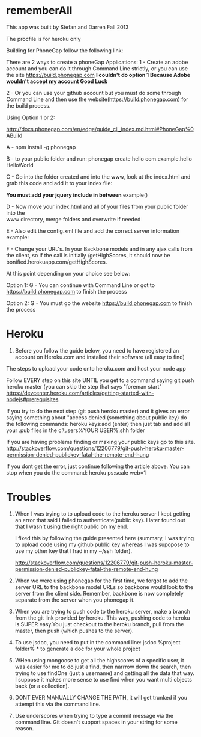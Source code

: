 rememberAll
===========

This app was built by Stefan and Darren Fall 2013


The procfile is for heroku only





Building for PhoneGap follow the following link:

There are 2 ways to create a phoneGap Applications:
1 - Create an adobe account and you can do it through Command Line strictly, or you can 
use the site https://build.phonegap.com
****I couldn't do option 1 Because Adobe wouldn't accept my account Good Luck****

2 - Or you can use your github account but you must do some through Command Line and then use the 
website(https://build.phonegap.com) for the build process.

Using Option 1 or 2:

http://docs.phonegap.com/en/edge/guide_cli_index.md.html#PhoneGap%0ABuild

A - npm install -g phonegap

B - to your public folder and run:
    phonegap create hello com.example.hello HelloWorld

C - Go into the folder created and into the www, look at the index.html and grab this
    code and add it to your
    index file:
   <script type="text/javascript" src="phonegap.js"></script>
   <script type="text/javascript" src="js/index.js"></script>
   ****You must add your jquery include in between**** 
   example(<script src="lib/jquery-1.10.2.js"></script>)
   <script type="text/javascript">
        app.initialize();
   </script>

D - Now move your index.html  and all of your files from your public folder into the      
    www directory, merge folders and overwrite if needed

E -  Also edit the config.xml file and add the correct server information
     example:
     <access origin="http://bonified.herokuapp.com" />
     <access origin="http://bonified.herokuapp.com/*" />
     <access origin="*" />

F -  Change your URL's. In your Backbone models and in any ajax calls from the client, 
     so if the call is initially /getHighScores, it should now be 
     bonified.herokuapp.com/getHighScores.

At this point depending on your choice see below:

Option 1:
G -  You can continue with Command Line or got to https://build.phonegap.com to finish 
     the process

Option 2:
G -  You must go the website https://build.phonegap.com to finish the process






Heroku
======

1. Before you follow the guide below, you need to have registered an 
   account on Heroku.com and installed their software (all easy to 
   find)


The steps to upload your code onto heroku.com and host your node app

Follow EVERY step on this site UNTIL you get to a command saying git push heroku master (you can skip the step that says "foreman start"
https://devcenter.heroku.com/articles/getting-started-with-nodejs#prerequisites

If you try to do the next step (git push heroku master) and it gives an error saying something about "access denied (something about public key)
do the following commands:
heroku keys:add (enter)
then just tab and add all your .pub files in the c:\users\%YOUR USER%\.shh folder

If you are having problems finding or making your public keys go to this site.
http://stackoverflow.com/questions/12206779/git-push-heroku-master-permission-denied-publickey-fatal-the-remote-end-hung

If you dont get the error, just continue following the article above. You can stop when you do the command:
   heroku ps:scale web=1




Troubles
========

1. When I was trying to to upload code to the heroku server I kept
    getting an error that said I failed to authenticate(public key).
    I later found out that I wasn't using the right public on my end.

    I fixed this by following the guide presented here (summary, I was trying to upload code using my github public key whereas I was supopose to use my other key that I had in my ~/ssh folder).

    http://stackoverflow.com/questions/12206779/git-push-heroku-master-permission-denied-publickey-fatal-the-remote-end-hung

2. When we were using phonegap for the first time, we forgot to add 
    the server URL to the backbone model URLs so backbone would look
    to the server from the client side. Remember, backbone is now completely separate from the server when you phonegap it.

3. When you are trying to push code to the heroku server, make a
    branch from the git link provided by heroku. This way, pushing code to heroku is SUPER easy.You just checkout to the heroku branch, pull from the master, then push (which pushes to the server).

4. To use jsdoc, you need to put in the command line:
    jsdoc %project folder% *
    to generate a doc for your whole project

5. WHen using mongoose to get all the highscores of a specific user,
    it was easier for me to do just a find, then narrrow down the search, then trying to use findOne (just a username) and getting all the data that way. I suppose it makes more sense to use find when you want multi objects back (or a collection). 

6. DONT EVER MANUALLY CHANGE THE PATH, it will get trunked if you
    attempt this via the command line.

7. Use underscores when trying to type a commit message via the
    command line. Git doesn't support spaces in your string for some reason.



